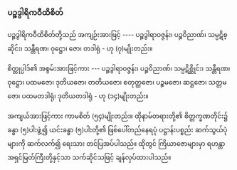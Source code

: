 ### ပဉ္စဒွါရိကဝီထိစိတ်

ပဉ္စဒွါရိကဝီထိစိတ်တို့သည် အကျဉ်းအားဖြင့် ---- ပဉ္စဒွါရာဝဇ္ဇန်း၊ ပဉ္စဝိညာဏ်၊ သမ္ပဋိစ္ဆိုင်း၊ သန္တီရဏ၊ ဝုဋ္ဌော၊ ဇော၊ တဒါရုံ - ဟု (၇)မျိုးတည်း။

စိတ္တုပ္ပါဒ်၏ အစွမ်းအားဖြင့်ကား --- ပဉ္စဒွါရာဝဇ္ဇန်း၊ ပဉ္စဝိညာဏ်၊ သမ္ပဋိစ္ဆိုင်း၊ သန္တီရဏ၊ ဝုဋ္ဌော၊ ပထမဇော၊ ဒုတိယဇော၊ တတိယဇော၊ စတုတ္ထဇော၊ ပဉ္စမဇော၊ ဆဋ္ဌဇော၊ သတ္တမဇော၊ ပထမတဒါရုံ၊ ဒုတိယတဒါရုံ - ဟု (၁၄)မျိုးတည်း။

အကျယ်အားဖြင့်ကား ကာမစိတ် (၅၄)မျိုးတည်း။ 
ထိုနာမ်တရားတို့၏ စိတ္တက္ခဏတိုင်း၌ ခန္ဓာ (၅)ပါးဖွဲ့၍ ယင်းခန္ဓာ (၅)ပါးတို့၏ ဖြစ်ပေါ်တည်နေရပုံ ပဋ္ဌာန်းပစ္စည်း ဆက်သွယ်ပုံများကို ဆက်လက်၍ ရေးသား တင်ပြအပ်ပါသည်။ 
ထိုတွင် ကြိယာဇောများမှာ ရဟန္တာအရှင်မြတ်ကြီးတို့နှင့်သာ သက်ဆိုင်သဖြင့် ချန်လှပ်ထားပါသည်။